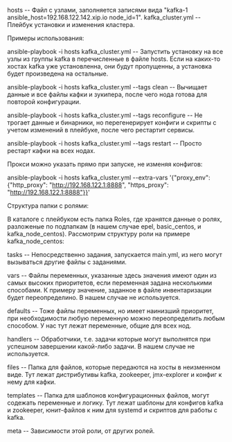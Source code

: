 hosts -- Файл с узлами, заполняется записями вида "kafka-1 ansible_host=192.168.122.142.xip.io node_id=1".
kafka_cluster.yml -- Плейбук установки и изменения кластера.

Примеры использования:

ansible-playbook -i hosts kafka_cluster.yml -- Запустить установку на все узлы из группы kafka в перечисленные в файле hosts. Если на каких-то хостах kafka уже установленна, они будут пропущенны, а установка будет произведена на остальные.

ansible-playbook -i hosts kafka_cluster.yml --tags clean -- Вычищает данные и все файлы кафки и зукипера, после чего нода готова для повторой конфигурации. 

ansible-playbook -i hosts kafka_cluster.yml --tags reconfigure -- Не трогает данные и бинарники, но перегенерирует конфиги и скрипты с учетом изменений в плейбуке, после чего рестартит сервисы.

ansible-playbook -i hosts kafka_cluster.yml --tags restart -- Просто рестарт кафки на всех нодах.

Прокси можно указать прямо при запуске, не изменяя конфигов:

ansible-playbook -i hosts kafka_cluster.yml --extra-vars '{"proxy_env": {"http_proxy": "http://192.168.122.1:8888", "https_proxy": "http://192.168.122.1:8888"}}'


Структура папки с ролями:

В каталоге с плейбуком есть папка Roles, где хранятся данные о ролях, разложеные по подпапкам (в нашем случае epel, basic_centos, и kafka_node_centos). Рассмотрим структуру роли на примере kafka_node_centos:

tasks -- Непосредственно задания, запускается main.yml, из него могут вызываться другие файлы с заданиями.

vars -- Файлы переменных, указанные здесь значения имеют один из самых высоких приоритетов, если переменная задана несколькими способами. К примеру значение, заданное в файле инвентаризации будет переопределино. В нашем случае не используется.

defaults -- Тоже файлы переменных, но имеет наинизший приоритет, при необходимости любую переменную можно переопределить любым способом. У нас тут лежат переменные, общие для всех нод.

handlers -- Обработчики, т.е. задачи которые могут выполнятся при успешном завершении какой-либо задачи. В нашем случае не используется.

files -- Папка для файлов, которые передаются на хосты в неизменном виде. Тут лежат дистрибутивы kafka, zookeeper, jmx-explorer и конфиг к нему для кафки.

templates -- Папка для шаблонов конфигурационных файлов, могут содежать переменные и логику. Тут лежат шаблоны для конфигов kafka и zookeeper, юнит-файлов к ним для systemd и скриптов для работы с kafka.

meta -- Зависимости этой роли, от других ролей.

